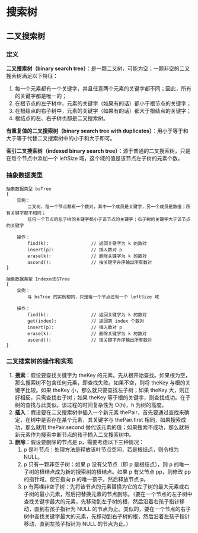 # 搜索树

## 二叉搜索树

### 定义

**二叉搜索树（binary search tree）**：是一颗二叉树，可能为空；一颗非空的二叉搜索树满足以下特征：
1. 每一个元素都有一个关键字，并且任意两个元素的关键字都不同；因此，所有的关键字都是唯一的；
1. 在根节点的左子树中，元素的关键字（如果有的话）都小于根节点的关键字；
1. 在根结点的右子树中，元素的关键字（如果有的话）都大于根结点的关键字；
1. 根结点的左、右子树也都是二叉搜索树。

**有重复值的二叉搜索树（binary search tree with duplicates）**：用小于等于和大于等于代替二叉搜索树中的小于和大于即可。

**索引二叉搜索树（indexed binary search tree）**：源于普通的二叉搜索树，只是在每个节点中添加一个 leftSize 域，这个域的值是该节点左子树的元素个数。

### 抽象数据类型

```
抽象数据类型 bsTree
{
    实例：
        二叉树，每一个节点都有一个数对，其中一个成员是关键字，另一个成员是数值；所有关键字都不相同；
        任何一个节点的左子树的关键字都小于该节点的关键字；右子树的关键字大于该节点的关键字

    操作：
        find(k):                // 返回关键字为 k 的数对
        insert(p):              // 插入数对 p
        erase(k):               // 删除关键字为 k 的数对
        ascend():               // 按关键字升序输出所有数对
}

抽象数据类型 IndexedBSTree
{
    实例：
        与 bsTree 的实例相同，只是每一个节点还有一个 leftSize 域

    操作：
        find(k):                // 返回关键字为 k 的数对
        get(index):             // 返回第 index 个数对
        insert(p):              // 插入数对 p
        erase(k):               // 删除关键字为 k 的数对
        ascend():               // 按关键字升序输出所有数对
}
```

### 二叉搜索树的操作和实现

1. **搜索**：假设要查找关键字为 theKey 的元素。先从根开始查找。如果根为空，那么搜索树不包含任何元素，即查找失败。如果不空，则将 theKey 与根的关键字比较。如果 theKey 小，那么就只要查找左子树；如果 theKey 大，则正好相反，只需查找右子树；如果 theKey 等于根的关键字，则查找成功。在子树的查找与此类似。该过程的时间复杂性为 O(h)，h 为树的高度。
1. **插入**：假设要在二叉搜索树中插入一个新元素 thePair，首先要通过查找来确定，在树中是否存在某个元素，其关键字与 thePair.first 相同，如果搜索成功，那么就用 thePair.second 替代该元素的值；如果搜索不成功，那么就将新元素作为搜索中断节点的孩子插入二叉搜索树中。
1. **删除**：假设要删除的节点是 p，需要考虑以下三种情况：
    1. p 是叶节点：处理方法是释放该叶节点空间，若是根结点，则令根为 NULL。
    1. p 只有一颗非空子树：如果 p 没有父节点（即 p 是根结点），则 p 的唯一子树的根结点成为新的搜索树的根结点。如果 p 有父节点 pp，则修改 pp 的指针域，使它指向 p 的唯一孩子，然后释放节点 p。
    1. p 有两棵非空子树：先将该节点的元素替换为它的左子树的最大元素或右子树的最小元素，然后把替换元素的节点删除。（要在一个节点的左子树中查找关键字最大的元素，先移动到左子树的根，然后沿着右孩子指针移动，直到右孩子指针为 NULL 的节点为止。类似的，要在一个节点的右子树中查找关键字最大的元素，先移动到右子树的根，然后沿着左孩子指针移动，直到左孩子指针为 NULL 的节点为止。）